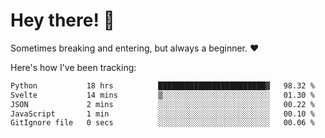 # Hey there! 👋
Sometimes breaking and entering, but always a beginner. ❤️

Here's how I've been tracking:
<!--START_SECTION:waka-->

```txt
Python           18 hrs          ████████████████████████▓   98.32 %
Svelte           14 mins         ▒░░░░░░░░░░░░░░░░░░░░░░░░   01.30 %
JSON             2 mins          ░░░░░░░░░░░░░░░░░░░░░░░░░   00.22 %
JavaScript       1 min           ░░░░░░░░░░░░░░░░░░░░░░░░░   00.10 %
GitIgnore file   0 secs          ░░░░░░░░░░░░░░░░░░░░░░░░░   00.06 %
```

<!--END_SECTION:waka-->
